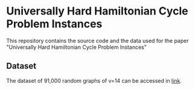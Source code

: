 # Universally Hard Hamiltonian Cycle Problem Instances
This repository contains the source code and the data used for the paper "Universally Hard Hamiltonian Cycle Problem Instances"

## Dataset
The dataset of 91,000 random graphs of v=14 can be accessed in [link](indexed-14-node-test-set).
